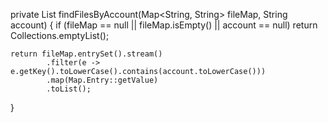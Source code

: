 private List<String> findFilesByAccount(Map<String, String> fileMap, String account) {
    if (fileMap == null || fileMap.isEmpty() || account == null) return Collections.emptyList();

    return fileMap.entrySet().stream()
            .filter(e -> e.getKey().toLowerCase().contains(account.toLowerCase()))
            .map(Map.Entry::getValue)
            .toList();
}

